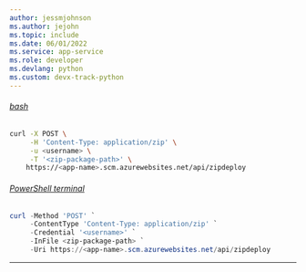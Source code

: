 ```yaml
---
author: jessmjohnson
ms.author: jejohn
ms.topic: include
ms.date: 06/01/2022
ms.service: app-service
ms.role: developer
ms.devlang: python
ms.custom: devx-track-python
---
```


###### [bash](#tab/deploy-instructions-curl-bash)

```bash
curl -X POST \
     -H 'Content-Type: application/zip' \
     -u <username> \
     -T '<zip-package-path>' \
    https://<app-name>.scm.azurewebsites.net/api/zipdeploy
```

###### [PowerShell terminal](#tab/deploy-instructions-curl-ps)

```powershell
curl -Method 'POST' `
     -ContentType 'Content-Type: application/zip' `
     -Credential '<username>' `
     -InFile <zip-package-path> `
     -Uri https://<app-name>.scm.azurewebsites.net/api/zipdeploy
```

---

